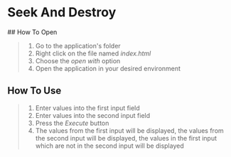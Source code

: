 # Seek And Destroy

## How To Open
> 1. Go to the application's folder
> 2. Right click on the file named _index.html_
> 3. Choose the _open with_ option
> 4. Open the application in your desired environment

## How To Use
> 1. Enter values into the first input field
> 2. Enter values into the second input field
> 3. Press the _Execute_ button
> 4. The values from the first input will be displayed, the values from the second input will be displayed, the values in the first input which are not in the second input will be displayed